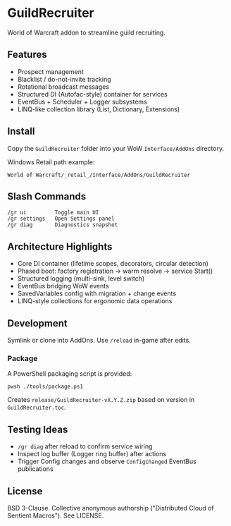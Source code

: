 # GuildRecruiter

World of Warcraft addon to streamline guild recruiting.

## Features
- Prospect management
- Blacklist / do-not-invite tracking
- Rotational broadcast messages
- Structured DI (Autofac-style) container for services
- EventBus + Scheduler + Logger subsystems
- LINQ-like collection library (List, Dictionary, Extensions)

## Install
Copy the `GuildRecruiter` folder into your WoW `Interface/AddOns` directory.

Windows Retail path example:
```
World of Warcraft/_retail_/Interface/AddOns/GuildRecruiter
```

## Slash Commands
```
/gr ui         Toggle main UI
/gr settings   Open Settings panel
/gr diag       Diagnostics snapshot
```

## Architecture Highlights
- Core DI container (lifetime scopes, decorators, circular detection)
- Phased boot: factory registration → warm resolve → service Start()
- Structured logging (multi-sink, level switch)
- EventBus bridging WoW events
- SavedVariables config with migration + change events
- LINQ-style collections for ergonomic data operations

## Development
Symlink or clone into AddOns. Use `/reload` in-game after edits.

### Package
A PowerShell packaging script is provided:
```
pwsh ./tools/package.ps1
```
Creates `release/GuildRecruiter-vX.Y.Z.zip` based on version in `GuildRecruiter.toc`.

## Testing Ideas
- `/gr diag` after reload to confirm service wiring
- Inspect log buffer (Logger ring buffer) after actions
- Trigger Config changes and observe `ConfigChanged` EventBus publications

## License
BSD 3-Clause. Collective anonymous authorship ("Distributed Cloud of Sentient Macros"). See LICENSE.
